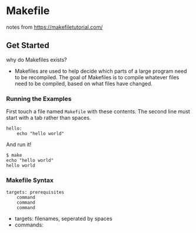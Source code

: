 # Makefile

notes from https://makefiletutorial.com/

## Get Started

why do Makefiles exists?

- Makefiles are used to help decide which parts of a large program need to be recompiled. The goal of Makefiles is to compile whatever files need to be compiled, based on what files have changed.

### Running the Examples

First touch a file named `Makefile` with these contents. The second line must start with a tab rather than spaces.

```
hello:
    echo "hello world"
```

And run it!

```
$ make
echo "hello world"
hello world
```

### Makefile Syntax

```
targets: prerequisites
    command
    command
    command
```

- targets: filenames, seperated by spaces
- commands: 


